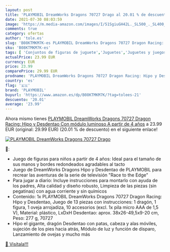 ```yaml
---
layout: post
title: 'PLAYMOBIL DreamWorks Dragons 70727 Drago al 20.01 % de descuento'
date: 2021-07-30 08:03:59
image: 'https://m.media-amazon.com/images/I/51SgiuGH42L._SL500_._SL400_.jpg'
comments: true
category: ofertas
author: 'tole.es'
slug: 'B08KTMKM7K-es PLAYMOBIL DreamWorks Dragons 70727 Dragon Racing: Hipo y...'
sku: 'B08KTMKM7K-es'
tags: [ 'Conjuntos de figuras de juguete','Juguetes','Juguetes y juegos','Muñecos y figuras','playmobil', ]
actualPrice: 23.99 EUR
currency: EUR
price: 23.99
comparePrice: 29.99 EUR
prodname: 'PLAYMOBIL DreamWorks Dragons 70727 Dragon Racing: Hipo y Desdentao  Con módulo luminoso  A partir de 4 años'
country: 'es'
flag: '🇪🇸'
brand: 'PLAYMOBIL'
buyurl: 'https://www.amazon.es/dp/B08KTMKM7K/?tag=tolees-21'
descuento: '20.01'
average: '23.99'
---
```


Ahora mismo tienes [PLAYMOBIL DreamWorks Dragons 70727 Dragon Racing: Hipo y Desdentao  Con módulo luminoso  A partir de 4 años](https://www.amazon.es/dp/B08KTMKM7K/?tag=tolees-21) a 23.99 EUR (original: 29.99 EUR) (20.01 %  de descuento) en el siguiente enlace!

[![PLAYMOBIL DreamWorks Dragons 70727 Drago](https://m.media-amazon.com/images/I/51SgiuGH42L._SL500_._SL400_.jpg)](https://www.amazon.es/dp/B08KTMKM7K/?tag=tolees-21)

🔎:

- Juego de figuras para niños a partir de 4 años: Ideal para el tamaño de sus manos y bordes redondeados agradables al tacto
- Juego de DreamWorks Dragons Hipo y Desdentao de PLAYMOBIL para recrear las aventuras de la serie de televisión "Race to the Edge"
- Para jugar a diario: Incluye instrucciones para montarlo con ayuda de los padres, Alta calidad y diseño robusto, Limpieza de las piezas (sin pegatinas) con agua corriente y sin químicos
- Contenido: 1x PLAYMOBIL DreamWorks Dragons 70727 Dragon Racing: Hipo y Desdentao, Juego de 13 piezas con instrucciones: 1 dragón, 1 figura, 1 oveja arrojadiza, 10 accesorios (excl. 1x pila micro AAA de 1,5 V), Material: plástico, LxDxH Desdentao: aprox. 38x26-49,5x9-20 cm, Peso: 277 g, 70727
- Hipo el gigante, dragón Desdentao con patas, cabeza y alas móviles, sujeción de los pies hacia atrás, Módulo de luz y función de disparo, Lanzamiento de ovejas y mucho más

[🛒 Visítala!!!](https://www.amazon.es/dp/B08KTMKM7K/?tag=tolees-21)
